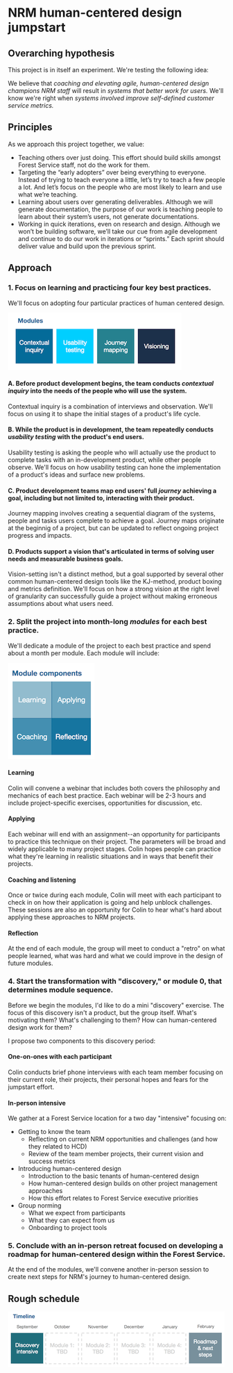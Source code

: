 # NRM human-centered design jumpstart

## Overarching hypothesis

This project is in itself an experiment. We're testing the following idea:

We believe that *coaching and elevating agile, human-centered design champions
NRM staff* will result in *systems that better work for users.* We'll know we're right when *systems involved improve self-defined customer service metrics.*

## Principles

As we approach this project together, we value:

- Teaching others over just doing. This effort should build skills amongst Forest Service staff, not do the work for them.
- Targeting the “early adopters” over being everything to everyone. Instead of trying to teach everyone a little, let’s try to teach a few people a lot. And let’s focus on the people who are most likely to learn and use what we’re teaching.
- Learning about users over generating deliverables. Although we will generate documentation, the purpose of our work is teaching people to learn about their system’s users, not generate documentations.
- Working in quick iterations, even on research and design. Although we won’t be building software, we’ll take our cue from agile development and continue to do our work in iterations or “sprints.” Each sprint should deliver value and build upon the previous sprint.

## Approach


### 1. Focus on learning and practicing four key best practices.
We'll focus on adopting four particular practices of human centered design.

<img src="https://github.com/18F/fs-human-centered-design/raw/master/nrm-hcd-transformation/modules.png"/>


#### A. Before product development begins, the team conducts *contextual inquiry* into the needs of the people who will use the system.
Contextual inquiry is a combination of interviews and observation. We'll focus on using it to shape the initial stages of a product's life cycle.

#### B. While the product is in development, the team repeatedly conducts *usability testing* with the product's end users.
Usability testing is asking the people who will actually use the product to complete tasks with an in-development product, while other people observe. We'll focus on how usability testing can hone the implementation of a product's ideas and surface new problems.

#### C. Product development teams map end users' full *journey* achieving a goal, including but not limited to, interacting with their product.
Journey mapping involves creating a sequential diagram of the systems, people and tasks users complete to achieve a goal. Journey maps originate at the beginnig of a project, but can be updated to reflect ongoing project progress and impacts.

#### D. Products support a vision that's articulated in terms of solving user needs and measurable business goals.
Vision-setting isn't a distinct method, but a goal supported by several other common human-centered design tools like the KJ-method, product boxing and metrics definition. We'll focus on how a strong vision at the right level of granularity can successfully guide a project without making erroneous assumptions about what users need.




### 2. Split the project into month-long *modules* for each best practice.
We'll dedicate a module of the project to each best practice and spend about a month per module. Each module will include:

<img src="https://github.com/18F/fs-human-centered-design/raw/master/nrm-hcd-transformation/components.png"/>


#### Learning

Colin will convene a webinar that includes both covers the philosophy and mechanics of each best practice. Each webinar will be 2-3 hours and include project-specific exercises, opportunities for discussion, etc.

#### Applying
Each webinar will end with an assignment--an opportunity for participants to practice this technique on their project. The parameters will be broad and widely applicable to many project stages. Colin hopes people can practice what they're learning in realistic situations and in ways that benefit their projects.

#### Coaching and listening
Once or twice during each module, Colin will meet with each participant to check in on how their application is going and help unblock challenges. These sessions are also an opportunity for Colin to hear what's hard about applying these approaches to NRM projects.

#### Reflection
At the end of each module, the group will meet to conduct a "retro" on what people learned, what was hard and what we could improve in the design of future modules.



### 4. Start the transformation with "discovery," or module 0, that determines module sequence.
Before we begin the modules, I'd like to do a mini "discovery" exercise. The focus of this discovery isn't a product, but the group itself. What's motivating them? What's challenging to them? How can human-centered design work for them?

I propose two components to this discovery period:

#### One-on-ones with each participant
Colin conducts brief phone interviews with each team member focusing on their current role, their projects, their personal hopes and fears for the jumpstart effort.

#### In-person intensive
We gather at a Forest Service location for a two day "intensive" focusing on:
- Getting to know the team
  - Reflecting on current NRM opportunities and challenges (and how they related to HCD)
  - Review of the team member projects, their current vision and success metrics
- Introducing human-centered design
  - Introduction to the basic tenants of human-centered design
  - How human-centered design builds on other project management approaches
  - How this effort relates to Forest Service executive priorities
- Group norming
  - What we expect from participants
  - What they can expect from us
  - Onboarding to project tools

### 5. Conclude with an in-person retreat focused on developing a roadmap for human-centered design within the Forest Service.
At the end of the modules, we'll convene another in-person session to create next steps for NRM's journey to human-centered design.

## Rough schedule

<img src="https://github.com/18F/fs-human-centered-design/raw/master/nrm-hcd-transformation/timeline.png"/>
